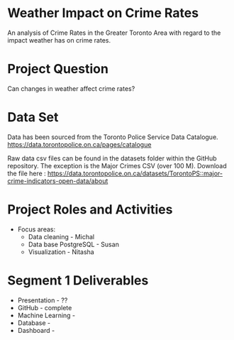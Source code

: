 # Weather Impact on Crime Rates
An analysis of Crime Rates in the Greater Toronto Area with regard to the impact weather has on crime rates.


# Project Question
Can changes in weather affect crime rates?

# Data Set
Data has been sourced from the Toronto Police Service Data Catalogue. 
https://data.torontopolice.on.ca/pages/catalogue

Raw data csv files can be found in the datasets folder within the GitHub repository.  The exception is the Major Crimes CSV (over 100 M).  Download the file here : https://data.torontopolice.on.ca/datasets/TorontoPS::major-crime-indicators-open-data/about

# Project Roles and Activities
* Focus areas:
    * Data cleaning - Michal 
    * Data base PostgreSQL - Susan 
    * Visualization - Nitasha

# Segment 1 Deliverables
* Presentation      - ??
* GitHub            - complete
* Machine Learning  - 
* Database          -
* Dashboard         - 




